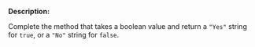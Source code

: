 **Description:**

Complete the method that takes a boolean value and return a `"Yes"` string for `true`, or a `"No"` string for `false`.
